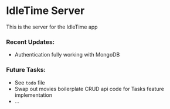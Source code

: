 # IdleTime Server
This is the server for the IdleTime app


### Recent Updates:
- Authentication fully working with MongoDB

### Future Tasks:
- See `todo` file
- Swap out movies boilerplate CRUD api code for Tasks feature implementation
- ...



